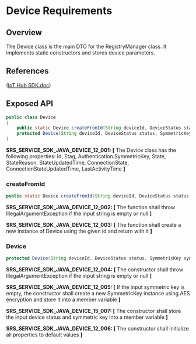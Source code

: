 # Device Requirements

## Overview

The Device class is the main DTO for the RegistryManager class. It implements static constructors and stores device parameters.

## References

([IoT Hub SDK.doc](https://microsoft.sharepoint.com/teams/Azure_IoT/_layouts/15/WopiFrame.aspx?sourcedoc={9A552E4B-EC00-408F-AE9A-D8C2C37E904F}&file=IoT%20Hub%20SDK.docx&action=default))

## Exposed API

```java
public class Device
{
    public static Device createFromId(String deviceId, DeviceStatus status, SymmetricKey symmetricKey)
    protected Device(String deviceId, DeviceStatus status, SymmetricKey symmetricKey)
}
```
**SRS_SERVICE_SDK_JAVA_DEVICE_12_001: [** The Device class has the following properties: Id, Etag, Authentication.SymmetricKey, State, StateReason, StateUpdatedTime, ConnectionState, ConnectionStateUpdatedTime, LastActivityTime **]**

### createFromId

```java
public static Device createFromId(String deviceId, DeviceStatus status, SymmetricKey symmetricKey) throws IllegalArgumentException, NoSuchAlgorithmException;
```
**SRS_SERVICE_SDK_JAVA_DEVICE_12_002: [** The function shall throw IllegalArgumentException if the input string is empty or null **]**

**SRS_SERVICE_SDK_JAVA_DEVICE_12_003: [** The function shall create a new instance of Device using the given id and return with it **]**

### Device

```java
protected Device(String deviceId, DeviceStatus status, SymmetricKey symmetricKey) throws NoSuchAlgorithmException, IllegalArgumentException;
```
**SRS_SERVICE_SDK_JAVA_DEVICE_12_004: [** The constructor shall throw IllegalArgumentException if the input string is empty or null **]**

**SRS_SERVICE_SDK_JAVA_DEVICE_12_005: [** If the input symmetric key is empty, the constructor shall create a new SymmetricKey instance using AES encryption and store it into a member variable **]**

**SRS_SERVICE_SDK_JAVA_DEVICE_15_007: [** The constructor shall store the input device status and symmetric key into a member variable **]**

**SRS_SERVICE_SDK_JAVA_DEVICE_12_006: [** The constructor shall initialize all properties to default values **]**
